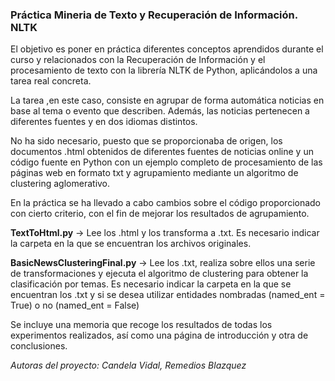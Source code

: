 ### Práctica Mineria de Texto y Recuperación de Información. NLTK

El objetivo es poner en práctica diferentes conceptos aprendidos durante el curso y relacionados con la Recuperación de Información y el procesamiento de texto con la librería NLTK de Python, aplicándolos a una tarea real concreta.

La tarea ,en este caso, consiste en agrupar de forma automática noticias en base al tema o evento que describen. Además, las noticias pertenecen a diferentes fuentes y en dos idiomas distintos.

No ha sido necesario, puesto que se proporcionaba de origen, los documentos .html obtenidos de diferentes fuentes de noticias online y un código fuente en Python con un ejemplo completo de procesamiento de las páginas web en formato txt y agrupamiento mediante un algoritmo de clustering aglomerativo.

En la práctica se ha llevado a cabo cambios sobre el código proporcionado con cierto criterio, con el fin de mejorar los resultados de agrupamiento.



**TextToHtml.py** &rarr; Lee los .html y los transforma a .txt. Es necesario indicar la carpeta en la que se encuentran los archivos originales.

**BasicNewsClusteringFinal.py** &rarr; Lee los .txt, realiza sobre ellos una serie de transformaciones y ejecuta el algoritmo de clustering para obtener la clasificación por temas. Es necesario indicar la carpeta en la que se encuentran los .txt y si se desea utilizar entidades nombradas (named_ent = True) o no (named_ent = False)


Se incluye una memoria que recoge los resultados de todas los experimentos realizados, así como una página de introducción y otra de conclusiones.

*Autoras del proyecto: Candela Vidal, Remedios Blazquez*
